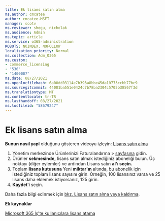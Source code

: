 ```yaml
---
title: Ek lisans satın alma
ms.author: cmcatee
author: cmcatee-MSFT
manager: scotv
ms.reviewer: shegu, nicholak
ms.audience: Admin
ms.topic: article
ms.service: o365-administration
ROBOTS: NOINDEX, NOFOLLOW
localization_priority: Normal
ms.collection: Adm_O365
ms.custom:
- commerce_licensing
- "530"
- "1400007"
ms.date: 08/27/2021
ms.openlocfilehash: 6a00dd03114e7b393a8bbe45da10773ccbb77bc9
ms.sourcegitcommit: 44081ba551e0424c7b78ba2304c5705b38567f3d
ms.translationtype: MT
ms.contentlocale: tr-TR
ms.lasthandoff: 08/27/2021
ms.locfileid: "58679247"
---
```

# <a name="buy-additional-licenses"></a>Ek lisans satın alma

**Bunun nasıl yapl** olduğunu gösteren videoyu izleyin: [Lisans satın alma](https://go.microsoft.com/fwlink/p/?linkid=2154857)

1. Yönetim merkezinde Ürünlerinizi Faturalandırma   >  [sayfasına](https://go.microsoft.com/fwlink/p/?linkid=842054) gidin.
2. Ürünler **sekmesinde,** lisans satın almak istediğiniz aboneliği bulun. Üç noktayı (diğer eylemler) ve ardından Lisans satın **al'ı seçin.**
3. Toplam **lisans kutusuna** Yeni **miktar'ın** altında, bu abonelik için istediğiniz toplam lisans sayısını girin. Örneğin, 100 lisansınız varsa ve 25 lisans daha eklemek istiyorsanız, 125 girin.
4. **Kaydet**'i seçin.

Daha fazla bilgi edinmek için [bkz. Lisans satın alma veya kaldırma](https://docs.microsoft.com/microsoft-365/commerce/licenses/buy-licenses).

**Ek kaynaklar**

[Microsoft 365 İş'te kullanıcılara lisans atama](https://docs.microsoft.com/microsoft-365/admin/manage/assign-licenses-to-users)